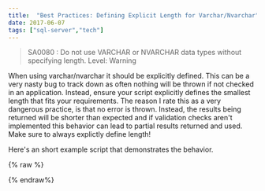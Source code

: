 ```yaml
---
title:  "Best Practices: Defining Explicit Length for Varchar/Nvarchar"
date: 2017-06-07
tags: ["sql-server","tech"]
---
```


> SA0080 : Do not use VARCHAR or NVARCHAR data types without specifying length. Level: Warning

When using varchar/nvarchar it should be explicitly defined. This can be a very nasty bug to track down as often nothing will be thrown if not checked in an application. Instead, ensure your script explicitly defines the smallest length that fits your requirements. The reason I rate this as a very dangerous practice, is that no error is thrown. Instead, the results being returned will be shorter than expected and if validation checks aren't implemented this behavior can lead to partial results returned and used. Make sure to always explictly define length! 

Here's an short example script that demonstrates the behavior.

{% raw %}
<script src="https://gist.github.com/sheldonhull/ab043077045ed9d5f26b4bbf6b326f45.js"></script>
{% endraw%}